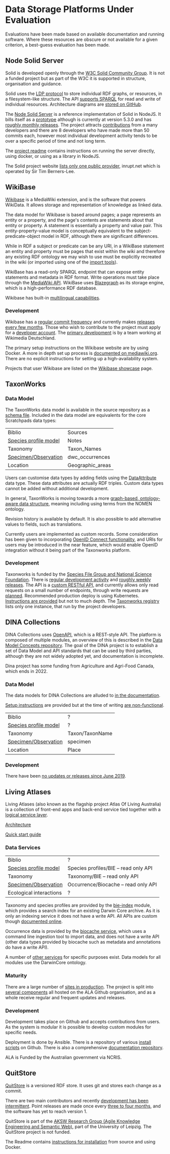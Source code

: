 
# Data Storage Platforms Under Evaluation


Evaluations have been made based on available documentation and running software. Where these resources are obscure or not available for a given criterion, a best-guess evaluation has been made.



## Node Solid Server

Solid is developed openly through the [W3C Solid Community Group](https://www.w3.org/community/solid/). It is not a funded project but as part of the W3C it is supported in structure, organisation and guidance.



Solid uses the [LDP protocol](https://www.w3.org/TR/ldp/) to store individual RDF graphs, or resources, in a filesystem-like structure. The API [supports SPARQL](https://github.com/solid/solid-spec/blob/master/api-rest.md#alternative-using-sparql) for read and write of individual resources. Architecture diagrams are [stored on GitHub](https://github.com/RubenVerborgh/solid-server-architecture).



The [Node Solid Server](https://github.com/solid/node-solid-server/) is a reference implementation of Solid in NodeJS. It bills itself as a [prototype](https://inrupt.net/) although is currently at version 5.3.0 and has [roughly monthly releases](https://github.com/solid/node-solid-server/tags). The project attracts [contributions](https://github.com/solid/node-solid-server/graphs/contributors) from a many developers and there are 8 developers who have made more than 50 commits each, however most individual development activity tends to be over a specific period of time and not long term.



The [project readme](https://github.com/solid/node-solid-server/) contains instructions on running the server directly, using docker, or using as a library in NodeJS.



The Solid project website [lists only one public provider](https://solidproject.org/use-solid/), inrupt.net which is operated by Sir Tim Berners-Lee.





## WikiBase


[Wikibase](https://www.wikiba.se/) is a MediaWiki extension, and is the software that powers WikiData. It allows storage and representation of knowledge as linked data.



The data model for Wikibase is based around pages; a page represents an entity or a property, and the page's contents are statements about that entity or property. A statement is essentially a property and value pair. This entity-property-value model is conceptually equivalent to the subject-predicate-object model in RDF, although there are significant differences.



While in RDF a subject or predicate can be any URI, in a WikiBase statement an entity and property must be pages that exist within the wiki and therefore any existing RDF ontology we may wish to use must be explicitly recreated in the wiki (or imported using one of the [import tools](https://www.wikiba.se/import/)).



WikiBase has a read-only SPARQL endpoint that can expose entity statements and metadata in RDF format. Write operations must take place through the [MediaWiki API](https://www.mediawiki.org/wiki/Wikibase/API). WikiBase uses [Blazegraph](https://blazegraph.com/) as its storage engine, which is a high-performance RDF database.



Wikibase has built-in [multilingual capabilities](https://www.wikidata.org/wiki/Help:Multilingual).

### Development


Wikibase has a [regular commit frequency](https://github.com/wikimedia/mediawiki-extensions-Wikibase/graphs/commit-activity) and currently makes [releases every few months](https://hub.docker.com/r/wikibase/wikibase/tags). Those who wish to contribute to the project must apply for a [developer account](https://www.mediawiki.org/wiki/Developer_account). The [primary development](https://meta.wikimedia.org/wiki/Wikidata/Development) is by a team working at Wikimedia Deutschland.



The primary setup instructions on the Wikibase website are by using Docker. A more in depth set up process is [documented on mediawiki.org](https://www.mediawiki.org/wiki/Wikibase/Installation). There are no explicit instructions for setting up a high-availability system.



Projects that user Wikibase are listed on the [Wikibase showcase](https://www.wikiba.se/showcase/) page.



## TaxonWorks

### Data Model


The TaxonWorks data model is available in the source repository as a [schema file](https://github.com/SpeciesFileGroup/taxonworks/blob/development/db/schema.rb). Included in the data model are equivalents for the core Scratchpads data types:



| | |
|-|-|
|Biblio|Sources|
|[Species profile model](https://tdwg.github.io/ontology/ontology/voc/SpeciesProfileModel.rdf)|Notes|
|Taxonomy|Taxon_Names|
|[Specimen/Observation](https://dwc.tdwg.org/terms/)|dwc_occurrences|
|Location|Geographic_areas|



Users can customise data types by adding fields using the [DataAttribute](https://github.com/SpeciesFileGroup/taxonworks_doc/blob/master/faq/basics.md#can-a-user-add-their-own-fields) data type. These data attributes are actually RDF triples. Custom data types cannot be added without additional development.



In general, TaxonWorks is moving towards a more [graph-based, ontology-aware data structure](https://github.com/SpeciesFileGroup/taxonworks_doc/blob/master/faq/standards.md), meaning including using terms from the NOMEN ontology.



Revision history is available by default. It is also possible to add alternative values to fields, such as translations.



Currently users are implemented as custom records. Some consideration has been given to incorporating [OpenID Connect functionality](https://github.com/SpeciesFileGroup/taxonworks/issues/1731), and URIs for users may be introduced in the near feature, which would enable OpenID integration without it being part of the Taxonworks platform.

### Development


Taxonworks is funded by the [Species File Group and National Science Foundation](https://github.com/SpeciesFileGroup/taxonworks#funding). There is [regular development activity](https://github.com/SpeciesFileGroup/taxonworks/graphs/commit-activity) and [roughly weekly releases](https://github.com/SpeciesFileGroup/taxonworks/tags). The API is a [custom RESTful API](https://api.taxonworks.org/), and currently allows only read requests on a small number of endpoints, through write requests are [planned](https://github.com/SpeciesFileGroup/taxonworks/issues/1732). Recommended production deploy is using Kubernetes. [Instructions are provided](https://github.com/SpeciesFileGroup/install_taxonworks/blob/master/production/kubernetes/README.md) but not to much depth. The [Taxonworks registry](https://github.com/SpeciesFileGroup/taxonworks_doc/blob/master/REGISTRY.md) lists only one instance, that run by the project developers.





## DINA Collections

DINA Collections uses [OpenAPI](https://spec.openapis.org/oas/v3.0.3), which is a REST-style API. The platform is composed of multiple modules, an overview of this is described in the [Data Model Concepts repository](https://github.com/DINA-Web/dina-model-concepts). The goal of the DINA project is to establish a set of Data Model and API standards that can be used by third parties, although they are not widely adopted yet, and documentation is incomplete.

Dina project has some funding from Agriculture and Agri-Food Canada, which ends in 2022.



### Data Model


The data models for DINA Collections are alluded to [in the documentation](https://dina-demo-docs.nrm.se/docs/packages/backend/serviceConfigurations/#model-configuration-schema).


[Setup instructions](https://dina-demo-docs.nrm.se/docs/setup/setup-locally-for-development/) are provided but at the time of writing [are non-functional](https://github.com/dina-web-nrm/dina-collections/issues/584).


| | |
|-|-|
|Biblio|?|
|[Species profile model](https://tdwg.github.io/ontology/ontology/voc/SpeciesProfileModel.rdf)|?|
|Taxonomy|Taxon/TaxonName|
|[Specimen/Observation](https://dwc.tdwg.org/terms/)|specimen|
|Location|Place|



### Development

There have been [no updates or releases since June 2019](https://github.com/dina-web-nrm/dina-collections/graphs/code-frequency).



## Living Atlases


Living Atlases (also known as the flagship project Atlas Of Living Australia) is a collection of front-end apps and back-end service tied together with a [logical service layer](https://support.ala.org.au/support/solutions/articles/6000196855--infrastructure-overview).

[Architecture](https://assets.ctfassets.net/uo17ejk9rkwj/3LEtHHSCGsWAQW2oYgmico/640645509423aca4b803231fe6a814f3/ALA_Key_Technical_Documentation_English_2.pdf)

[Quick start guide](https://github.com/AtlasOfLivingAustralia/documentation/wiki/LA-Quick-Start-Guide#basic-introduction-to-la)



### Data Services



| | |
|-|-|
|Biblio|?|
|[Species profile model](https://tdwg.github.io/ontology/ontology/voc/SpeciesProfileModel.rdf)|Species profiles/BIE – read only API|
|Taxonomy|Taxonomy/BIE – read only API|
|[Specimen/Observation](https://dwc.tdwg.org/terms/)|Occurrence/Biocache – read only API|
|Ecological interactions|?|



Taxonomy and species profiles are provided by the [bie-index](https://github.com/AtlasOfLivingAustralia/bie-index) module, which provides a search index for an existing Darwin Core archive. As it is only an indexing service it does not have a write API. All APIs are custom though [documented online](https://api.ala.org.au/).



Occurrence data is provided by the [biocache service](https://github.com/AtlasOfLivingAustralia/biocache-service), which uses a command line ingestion tool to import data, and does not have a write API (other data types provided by biocache such as metadata and annotations do have a write API).



A number of [other services](https://github.com/AtlasOfLivingAustralia/documentation/wiki/LA-Quick-Start-Guide#urls-of-your-la-node) for specific purposes exist. Data models for all modules use the DarwinCore ontology.



### Maturity


There are a large number of [sites in production](https://living-atlases.gbif.org/#participants). The project is split into [several components](https://github.com/AtlasOfLivingAustralia) all hosted on the ALA Github organisation, and as a whole receive regular and frequent updates and releases.



### Development




Development takes place on Github and accepts contributions from users. As the system is modular it is possible to develop custom modules for specific needs.



Deployment is done by Ansible. There is a repository of various [install scripts](https://github.com/AtlasOfLivingAustralia/ala-install) on Github. There is also a comprehensive [documentation repository](https://github.com/AtlasOfLivingAustralia/documentation/wiki/Infrastructure-Requirements).



ALA is Funded by the Australian government via NCRIS.









## QuitStore

[QuitStore](https://github.com/AKSW/QuitStore) is a versioned RDF store. It uses git and stores each change as a commit.



There are two main contributors and recently [development has been intermittent](https://github.com/AKSW/QuitStore/graphs/contributors). Point releases are made once every [three to four months](https://github.com/AKSW/QuitStore/tags), and the software has yet to reach version 1.



QuitStore is part of the [AKSW Research Group (Agile Knowledge Engineering and Semantic Web)](http://aksw.org/About.html), part of the University of Leipzig. The QuitStore project is not funded.



The Readme contains [instructions for installation](https://github.com/AKSW/QuitStore#getting-started) from source and using Docker.
